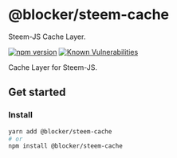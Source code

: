 # @blocker/steem-cache

Steem-JS Cache Layer.
<!--![Steem-JS Cache Layer.](cover.png)-->

[![npm version](https://badge.fury.io/js/%40blocker%2Fsteem-cache.svg)](https://badge.fury.io/js/%40blocker%2Fsteem-cache)
[![Known Vulnerabilities](https://snyk.io/test/github/blocker-solutions/steem-js/badge.svg?targetFile=packages%2Fcache%2Fpackage.json)](https://snyk.io/test/github/vinicius73/steem-js?targetFile=packages%2Fcache%2Fpackage.json)
<!--[![Maintainability](https://api.codeclimate.com/v1/badges/dd68234bd1cd08dfa170/maintainability)](https://codeclimate.com/github/%40blocker%2Fsteem-common/maintainability)-->

Cache Layer for Steem-JS.

## Get started

### Install

```bash
yarn add @blocker/steem-cache
# or
npm install @blocker/steem-cache
```
